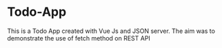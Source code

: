 # Todo-App
This is a Todo App created with Vue Js and JSON server. The aim was to demonstrate the use of fetch method on REST API
